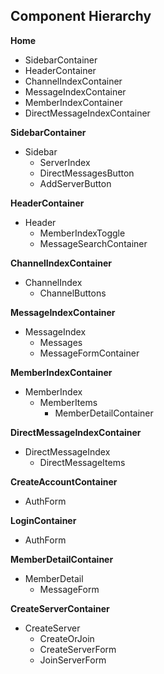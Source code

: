 ## Component Hierarchy

**Home**
- SidebarContainer
- HeaderContainer
- ChannelIndexContainer
- MessageIndexContainer
- MemberIndexContainer
- DirectMessageIndexContainer

**SidebarContainer**
- Sidebar  
  + ServerIndex
  + DirectMessagesButton
  + AddServerButton


**HeaderContainer**
- Header
  + MemberIndexToggle
  + MessageSearchContainer
   
**ChannelIndexContainer**
- ChannelIndex
  + ChannelButtons

**MessageIndexContainer**
- MessageIndex
  + Messages
  + MessageFormContainer

**MemberIndexContainer**
- MemberIndex
  + MemberItems
    + MemberDetailContainer

**DirectMessageIndexContainer**
- DirectMessageIndex
  + DirectMessageItems

**CreateAccountContainer**
- AuthForm

**LoginContainer**
- AuthForm

**MemberDetailContainer**
- MemberDetail
  - MessageForm

**CreateServerContainer**
- CreateServer
  + CreateOrJoin
  + CreateServerForm
  + JoinServerForm



